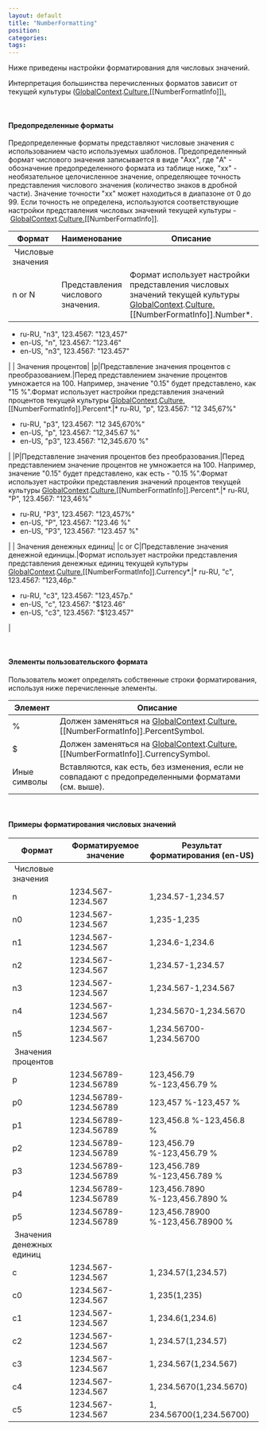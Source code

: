 ```yaml
---
layout: default
title: "NumberFormatting"
position: 
categories: 
tags: 
---
```


Ниже приведены настройки форматирования для числовых значений.

Интерпретация большинства перечисленных форматов зависит от текущей культуры ([GlobalContext](http://demo.infinnity.ru:8081/display/MC/GlobalContext).[Culture.](http://demo.infinnity.ru:8081/display/MC/Culture)[[NumberFormatInfo]][).](http://demo.infinnity.ru:8081/display/MC/Culture)

 

#### Предопределенные форматы

Предопределенные форматы представляют числовые значения с использованием часто используемых шаблонов. Предопределенный формат числового значения записывается в виде "Axx", где "A" - обозначение предопределенного формата из таблице ниже, "xx" - необязательное целочисленное значение, определяющее точность представления числового значения (количество знаков в дробной части). Значение точности "xx" может находиться в диапазоне от 0 до 99. Если точность не определена, используются соответствующие настройки представления числовых значений текущей культуры - [GlobalContext](http://demo.infinnity.ru:8081/display/MC/GlobalContext).[Culture.](http://demo.infinnity.ru:8081/display/MC/Culture)[[NumberFormatInfo]].

|Формат|Наименование|Описание|Пример|
|------|------------|--------|------|
| Числовые значения|
|n or N|Представления числового значения.|Формат использует настройки представления числовых значений текущей культуры [GlobalContext](http://demo.infinnity.ru:8081/display/MC/GlobalContext).[Culture.](http://demo.infinnity.ru:8081/display/MC/Culture)[[NumberFormatInfo]].Number*.|* ru-RU, "n", 123.4567: "123,46"
* ru-RU, "n3", 123.4567: "123,457"
* en-US, "n", 123.4567: "123.46"
* en-US, "n3", 123.4567: "123.457"

|
| Значения процентов|
|p|Представление значения процентов с преобразованием.|Перед представлением значение процентов умножается на 100. Например, значение "0.15" будет представлено, как "15 %".Формат использует настройки представления значений процентов текущей культуры [GlobalContext](http://demo.infinnity.ru:8081/display/MC/GlobalContext).[Culture.](http://demo.infinnity.ru:8081/display/MC/Culture)[[NumberFormatInfo]].Percent*.|* ru-RU, "p", 123.4567: "12 345,67%"
* ru-RU, "p3", 123.4567: "12 345,670%"
* en-US, "p", 123.4567: "12,345.67 %"
* en-US, "p3", 123.4567: "12,345.670 %"

|
|P|Представление значения процентов без преобразования.|Перед представлением значение процентов не умножается на 100. Например, значение "0.15" будет представлено, как есть - "0.15 %".Формат использует настройки представления значений процентов текущей культуры [GlobalContext](http://demo.infinnity.ru:8081/display/MC/GlobalContext).[Culture.](http://demo.infinnity.ru:8081/display/MC/Culture)[[NumberFormatInfo]].Percent*.|* ru-RU, "P", 123.4567: "123,46%"
* ru-RU, "P3", 123.4567: "123,457%"
* en-US, "P", 123.4567: "123.46 %"
* en-US, "P3", 123.4567: "123.457 %"

|
| Значения денежных единиц|
|c or C|Представление значения денежной единицы.|Формат использует настройки представления представления денежных единиц текущей культуры [GlobalContext](http://demo.infinnity.ru:8081/display/MC/GlobalContext).[Culture.](http://demo.infinnity.ru:8081/display/MC/Culture)[[NumberFormatInfo]].Currency*.|* ru-RU, "c", 123.4567: "123,46р."
* ru-RU, "c3", 123.4567: "123,457р."
* en-US, "c", 123.4567: "$123.46"
* en-US, "c3", 123.4567: "$123.457"

|

 

#### Элементы пользовательского формата

Пользователь может определять собственные строки форматирования, используя ниже перечисленные элементы.

|Элемент|Описание|
|-------|--------|
|%|Должен заменяться на [GlobalContext](http://demo.infinnity.ru:8081/display/MC/GlobalContext).[Culture.](http://demo.infinnity.ru:8081/display/MC/Culture)[[NumberFormatInfo]].PercentSymbol.|
|$|Должен заменяться на [GlobalContext](http://demo.infinnity.ru:8081/display/MC/GlobalContext).[Culture.](http://demo.infinnity.ru:8081/display/MC/Culture)[[NumberFormatInfo]].CurrencySymbol.|
|Иные символы|Вставляются, как есть, без изменения, если не совпадают с предопределенными форматами (см. выше).|

 

#### Примеры форматирования числовых значений

|Формат|Форматируемое значение|Результат форматирования (en-US)|
|------|----------------------|--------------------------------|
| Числовые значения|
|n|1234.567-1234.567|1,234.57-1,234.57|
|n0|1234.567-1234.567|1,235-1,235|
|n1|1234.567-1234.567|1,234.6-1,234.6|
|n2|1234.567-1234.567|1,234.57-1,234.57|
|n3|1234.567-1234.567|1,234.567-1,234.567|
|n4|1234.567-1234.567|1,234.5670-1,234.5670|
|n5|1234.567-1234.567|1,234.56700-1,234.56700|
| Значения процентов|
|p|1234.56789-1234.56789|123,456.79 %-123,456.79 %|
|p0|1234.56789-1234.56789|123,457 %-123,457 %|
|p1|1234.56789-1234.56789|123,456.8 %-123,456.8 %|
|p2|1234.56789-1234.56789|123,456.79 %-123,456.79 %|
|p3|1234.56789-1234.56789|123,456.789 %-123,456.789 %|
|p4|1234.56789-1234.56789|123,456.7890 %-123,456.7890 %|
|p5|1234.56789-1234.56789|123,456.78900 %-123,456.78900 %|
| Значения денежных единиц|
|c|1234.567-1234.567|$1,234.57($1,234.57)|
|c0|1234.567-1234.567|$1,235($1,235)|
|c1|1234.567-1234.567|$1,234.6($1,234.6)|
|c2|1234.567-1234.567|$1,234.57($1,234.57)|
|c3|1234.567-1234.567|$1,234.567($1,234.567)|
|c4|1234.567-1234.567|$1,234.5670($1,234.5670)|
|c5|1234.567-1234.567|$1,234.56700($1,234.56700)|

 

 

